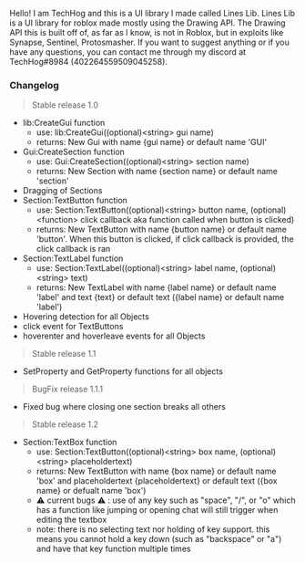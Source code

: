 Hello! I am TechHog and this is a UI library I made called Lines Lib. 
Lines Lib is a UI library for roblox made mostly using the Drawing API. The Drawing API this is built off of, as far as I know, is not in Roblox, but in exploits
like Synapse, Sentinel, Protosmasher.
If you want to suggest anything or if you have any questions, you can contact me through my discord at TechHog#8984 (402264559509045258).

### __Changelog__

> Stable release 1.0
  - lib:CreateGui function
    - use: lib:CreateGui((optional)\<string\> gui name)
    - returns: New Gui with name {gui name} or default name 'GUI'
  - Gui:CreateSection function
    - use: Gui:CreateSection((optional)\<string\> section name)
    - returns: New Section with name {section name} or default name 'section'  
  - Dragging of Sections
  - Section:TextButton function
    - use: Section:TextButton((optional)\<string\> button name, (optional)\<function\> click callback aka function called when button is clicked)
    - returns: New TextButton with name {button name} or default name 'button'. When this button is clicked, if click callback is provided, the click callback is ran
  - Section:TextLabel function
    - use: Section:TextLabel((optional)\<string\> label name, (optional)\<string\> text)
    - returns: New TextLabel with name {label name} or default name 'label' and text {text} or default text ({label name} or default name 'label')
  - Hovering detection for all Objects
  - click event for TextButtons
  - hoverenter and hoverleave events for all Objects

> Stable release 1.1
  - SetProperty and GetProperty functions for all objects

> BugFix release 1.1.1
  - Fixed bug where closing one section breaks all others

> Stable release 1.2
  - Section:TextBox function
    - use: Section:TextButton((optional)\<string\> box name, (optional)\<string\> placeholdertext)
    - returns: New TextButton with name {box name} or default name 'box' and placeholdertext {placeholdertext} or default text ({box name} or defualt name 'box')
    - :warning: current bugs :warning: : use of any key such as "space", "/", or "o" which has a function like jumping or opening chat will still trigger when editing the textbox
    - note: there is no selecting text nor holding of key support. this means you cannot hold a key down (such as "backspace" or "a") and have that key function multiple times
